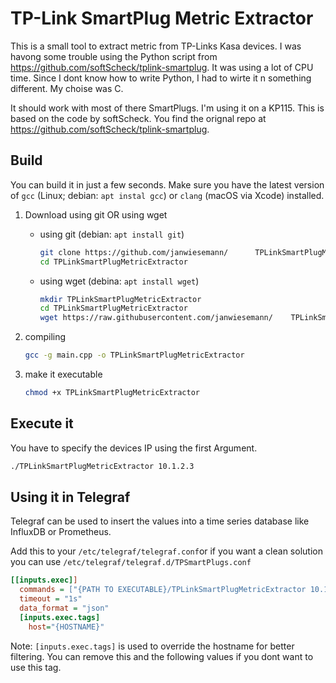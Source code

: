 # TP-Link SmartPlug Metric Extractor

This is a small tool to extract metric from TP-Links Kasa devices. I was havong some trouble using the Python script from <https://github.com/softScheck/tplink-smartplug>. It was using a lot of CPU time. Since I dont know how to write Python, I had to wirte it n something different. My choise was C.

It should work with most of there SmartPlugs. I'm using it on a KP115. This is based on the code by softScheck. You find the orignal repo at <https://github.com/softScheck/tplink-smartplug>.

## Build

You can build it in just a few seconds. Make sure you have the latest version of `gcc` (Linux; debian: `apt instal gcc`) or `clang` (macOS via Xcode) installed.

1. Download using git OR using wget

    - using git (debian: `apt install git`)

        ```bash
        git clone https://github.com/janwiesemann/      TPLinkSmartPlugMetricExtractor.git
        cd TPLinkSmartPlugMetricExtractor
        ````

    - using wget (debina: `apt install wget`)

        ```bash
        mkdir TPLinkSmartPlugMetricExtractor
        cd TPLinkSmartPlugMetricExtractor
        wget https://raw.githubusercontent.com/janwiesemann/    TPLinkSmartPlugMetricExtractor/master/main.cpp
        ```

2. compiling

    ```bash
    gcc -g main.cpp -o TPLinkSmartPlugMetricExtractor
    ```

3. make it executable

    ```bash
    chmod +x TPLinkSmartPlugMetricExtractor
    ````

## Execute it

You have to specify the devices IP using the first Argument.

```bash
./TPLinkSmartPlugMetricExtractor 10.1.2.3
```

## Using it in Telegraf

Telegraf can be used to insert the values into a time series database like InfluxDB or Prometheus.

Add this to your `/etc/telegraf/telegraf.conf`or if you want a clean solution you can use `/etc/telegraf/telegraf.d/TPSmartPlugs.conf`

```ini
[[inputs.exec]]
  commands = ["{PATH TO EXECUTABLE}/TPLinkSmartPlugMetricExtractor 10.1.2.3"]
  timeout = "1s"
  data_format = "json"
  [inputs.exec.tags]
    host="{HOSTNAME}"
```

Note: `[inputs.exec.tags]` is used to override the hostname for better filtering. You can remove this and the following values if you dont want to use this tag.
